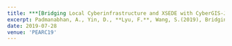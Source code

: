 ```yaml
---
title: ***[Bridging Local Cyberinfrastructure and XSEDE with CyberGIS-Jupyter](https://dl.acm.org/doi/10.1145/3332186.3333257)***
excerpt: Padmanabhan, A., Yin, D., **Lyu, F.**, Wang, S.(2019), Bridging Local Cyberinfrastructure and XSEDE with CyberGIS-Jupyter. In Proceedings of the Practice and Experience in Advanced Research Computing on Rise of the Machines (learning) (PEARC '19). Association for Computing Machinery, New York, NY, USA, Article 95, 1–3.
date: 2019-07-28
venue: 'PEARC19'
---
```

